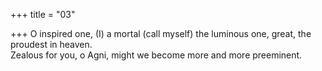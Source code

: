+++
title = "03"

+++
 O inspired one, (I) a mortal (call myself) the luminous one, great, the  proudest in heaven.  
Zealous for you, o Agni, might we become more and more preeminent.  